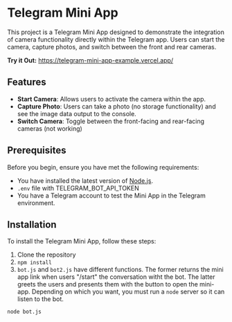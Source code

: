 # Telegram Mini App

This project is a Telegram Mini App designed to demonstrate the integration of camera functionality directly within the Telegram app. Users can start the camera, capture photos, and switch between the front and rear cameras.

**Try it Out:** https://telegram-mini-app-example.vercel.app/

## Features

- **Start Camera**: Allows users to activate the camera within the app.
- **Capture Photo**: Users can take a photo (no storage functionality) and see the image data output to the console.
- **Switch Camera**: Toggle between the front-facing and rear-facing cameras (not working)

## Prerequisites

Before you begin, ensure you have met the following requirements:

- You have installed the latest version of [Node.js](https://nodejs.org/).
- `.env` file with TELEGRAM_BOT_API_TOKEN
- You have a Telegram account to test the Mini App in the Telegram environment.

## Installation

To install the Telegram Mini App, follow these steps:

1. Clone the repository
2. ```npm install```
3. `bot.js` and `bot2.js` have different functions. The former returns the mini app link when users "/start" the conversation witht the bot. The latter greets the users and presents them with the button to open the mini-app. Depending on which you want, you must run a `node` server so it can listen to the bot.

```
node bot.js
```
